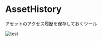 # AssetHistory
アセットのアクセス履歴を保存しておくツール

![test](https://github.com/hiroki-kitahara/AssetHistory/wiki/image/AssetHistory_0.png)
